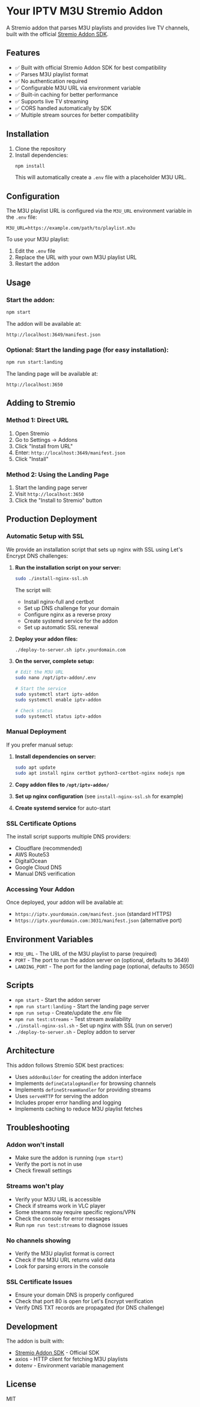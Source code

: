 # Your IPTV M3U Stremio Addon

A Stremio addon that parses M3U playlists and provides live TV channels, built with the official [Stremio Addon SDK](https://github.com/Stremio/stremio-addon-sdk).

## Features

- ✅ Built with official Stremio Addon SDK for best compatibility
- ✅ Parses M3U playlist format
- ✅ No authentication required  
- ✅ Configurable M3U URL via environment variable
- ✅ Built-in caching for better performance
- ✅ Supports live TV streaming
- ✅ CORS handled automatically by SDK
- ✅ Multiple stream sources for better compatibility

## Installation

1. Clone the repository
2. Install dependencies:
   ```bash
   npm install
   ```
   This will automatically create a `.env` file with a placeholder M3U URL.

## Configuration

The M3U playlist URL is configured via the `M3U_URL` environment variable in the `.env` file:

```
M3U_URL=https://example.com/path/to/playlist.m3u
```

To use your M3U playlist:
1. Edit the `.env` file
2. Replace the URL with your own M3U playlist URL
3. Restart the addon

## Usage

### Start the addon:
```bash
npm start
```

The addon will be available at:
```
http://localhost:3649/manifest.json
```

### Optional: Start the landing page (for easy installation):
```bash
npm run start:landing
```

The landing page will be available at:
```
http://localhost:3650
```

## Adding to Stremio

### Method 1: Direct URL
1. Open Stremio
2. Go to Settings → Addons
3. Click "Install from URL"
4. Enter: `http://localhost:3649/manifest.json`
5. Click "Install"

### Method 2: Using the Landing Page
1. Start the landing page server
2. Visit `http://localhost:3650`
3. Click the "Install to Stremio" button

## Production Deployment

### Automatic Setup with SSL

We provide an installation script that sets up nginx with SSL using Let's Encrypt DNS challenges:

1. **Run the installation script on your server:**
   ```bash
   sudo ./install-nginx-ssl.sh
   ```

   The script will:
   - Install nginx-full and certbot
   - Set up DNS challenge for your domain
   - Configure nginx as a reverse proxy
   - Create systemd service for the addon
   - Set up automatic SSL renewal

2. **Deploy your addon files:**
   ```bash
   ./deploy-to-server.sh iptv.yourdomain.com
   ```

3. **On the server, complete setup:**
   ```bash
   # Edit the M3U URL
   sudo nano /opt/iptv-addon/.env
   
   # Start the service
   sudo systemctl start iptv-addon
   sudo systemctl enable iptv-addon
   
   # Check status
   sudo systemctl status iptv-addon
   ```

### Manual Deployment

If you prefer manual setup:

1. **Install dependencies on server:**
   ```bash
   sudo apt update
   sudo apt install nginx certbot python3-certbot-nginx nodejs npm
   ```

2. **Copy addon files to `/opt/iptv-addon/`**

3. **Set up nginx configuration** (see `install-nginx-ssl.sh` for example)

4. **Create systemd service** for auto-start

### SSL Certificate Options

The install script supports multiple DNS providers:
- Cloudflare (recommended)
- AWS Route53
- DigitalOcean
- Google Cloud DNS
- Manual DNS verification

### Accessing Your Addon

Once deployed, your addon will be available at:
- `https://iptv.yourdomain.com/manifest.json` (standard HTTPS)
- `https://iptv.yourdomain.com:3031/manifest.json` (alternative port)

## Environment Variables

- `M3U_URL` - The URL of the M3U playlist to parse (required)
- `PORT` - The port to run the addon server on (optional, defaults to 3649)
- `LANDING_PORT` - The port for the landing page (optional, defaults to 3650)

## Scripts

- `npm start` - Start the addon server
- `npm run start:landing` - Start the landing page server
- `npm run setup` - Create/update the .env file
- `npm run test:streams` - Test stream availability
- `./install-nginx-ssl.sh` - Set up nginx with SSL (run on server)
- `./deploy-to-server.sh` - Deploy addon to server

## Architecture

This addon follows Stremio SDK best practices:
- Uses `addonBuilder` for creating the addon interface
- Implements `defineCatalogHandler` for browsing channels
- Implements `defineStreamHandler` for providing streams
- Uses `serveHTTP` for serving the addon
- Includes proper error handling and logging
- Implements caching to reduce M3U playlist fetches

## Troubleshooting

### Addon won't install
- Make sure the addon is running (`npm start`)
- Verify the port is not in use
- Check firewall settings

### Streams won't play
- Verify your M3U URL is accessible
- Check if streams work in VLC player
- Some streams may require specific regions/VPN
- Check the console for error messages
- Run `npm run test:streams` to diagnose issues

### No channels showing
- Verify the M3U playlist format is correct
- Check if the M3U URL returns valid data
- Look for parsing errors in the console

### SSL Certificate Issues
- Ensure your domain DNS is properly configured
- Check that port 80 is open for Let's Encrypt verification
- Verify DNS TXT records are propagated (for DNS challenge)

## Development

The addon is built with:
- [Stremio Addon SDK](https://github.com/Stremio/stremio-addon-sdk) - Official SDK
- axios - HTTP client for fetching M3U playlists
- dotenv - Environment variable management

## License

MIT 